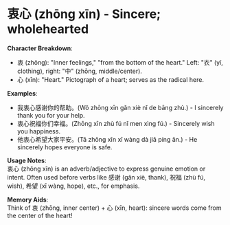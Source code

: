 # **衷心 (zhōng xīn) - Sincere; wholehearted**

**Character Breakdown**:  
- 衷 (zhōng): "Inner feelings," "from the bottom of the heart." Left: "衣" (yī, clothing), right: "中" (zhōng, middle/center).  
- 心 (xīn): "Heart." Pictograph of a heart; serves as the radical here.

**Examples**:  
- 我衷心感谢你的帮助。(Wǒ zhōng xīn gǎn xiè nǐ de bāng zhù.) - I sincerely thank you for your help.  
- 衷心祝福你们幸福。(Zhōng xīn zhù fú nǐ men xìng fú.) - Sincerely wish you happiness.  
- 他衷心希望大家平安。(Tā zhōng xīn xī wàng dà jiā píng ān.) - He sincerely hopes everyone is safe.

**Usage Notes**:  
衷心 (zhōng xīn) is an adverb/adjective to express genuine emotion or intent. Often used before verbs like 感谢 (gǎn xiè, thank), 祝福 (zhù fú, wish), 希望 (xī wàng, hope), etc., for emphasis.

**Memory Aids**:  
Think of 衷 (zhōng, inner center) + 心 (xīn, heart): sincere words come from the center of the heart!
